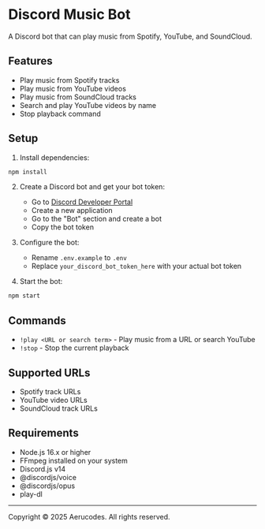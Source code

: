 # Discord Music Bot

A Discord bot that can play music from Spotify, YouTube, and SoundCloud.

## Features

- Play music from Spotify tracks
- Play music from YouTube videos
- Play music from SoundCloud tracks
- Search and play YouTube videos by name
- Stop playback command

## Setup

1. Install dependencies:
```bash
npm install
```

2. Create a Discord bot and get your bot token:
   - Go to [Discord Developer Portal](https://discord.com/developers/applications)
   - Create a new application
   - Go to the "Bot" section and create a bot
   - Copy the bot token

3. Configure the bot:
   - Rename `.env.example` to `.env`
   - Replace `your_discord_bot_token_here` with your actual bot token

4. Start the bot:
```bash
npm start
```

## Commands

- `!play <URL or search term>` - Play music from a URL or search YouTube
- `!stop` - Stop the current playback

## Supported URLs

- Spotify track URLs
- YouTube video URLs
- SoundCloud track URLs

## Requirements

- Node.js 16.x or higher
- FFmpeg installed on your system
- Discord.js v14
- @discordjs/voice
- @discordjs/opus
- play-dl

---

Copyright © 2025 Aerucodes. All rights reserved. 